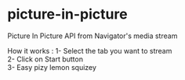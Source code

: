 # picture-in-picture
Picture In Picture API from Navigator's media stream

How it works : 
1- Select the tab you want to stream<br>
2- Click on Start button<br>
3- Easy pizy lemon squizey
